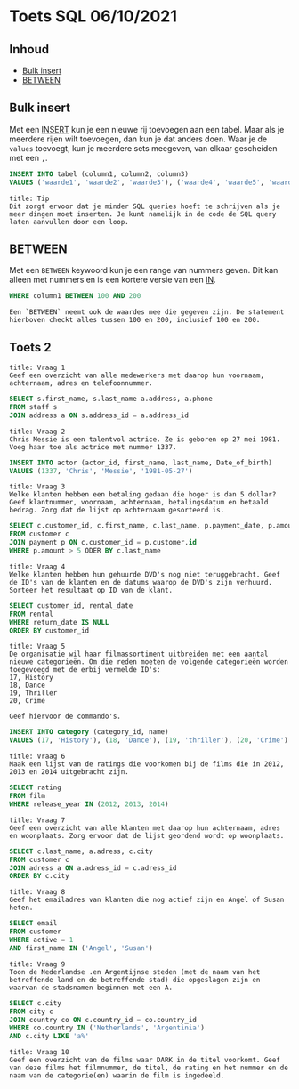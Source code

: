 # Toets SQL 06/10/2021

## Inhoud

- [Bulk insert](#Bulk%20insert)
- [BETWEEN](#BETWEEN)

## Bulk insert

Met een [INSERT](../week38/SQL-2021-09-22-H.md#INSERT) kun je een nieuwe rij toevoegen aan een tabel. Maar als je meerdere rijen wilt toevoegen, dan kun je dat anders doen. Waar je de `values` toevoegt, kun je meerdere sets meegeven, van elkaar gescheiden met een `,`.

```sql
INSERT INTO tabel (column1, column2, column3)
VALUES ('waarde1', 'waarde2', 'waarde3'), ('waarde4', 'waarde5', 'waarde6')
```

```ad-info
title: Tip
Dit zorgt ervoor dat je minder SQL queries hoeft te schrijven als je meer dingen moet inserten. Je kunt namelijk in de code de SQL query laten aanvullen door een loop.
```

## BETWEEN

Met een `BETWEEN` keywoord kun je een range van nummers geven. Dit kan alleen met nummers en is een kortere versie van een [IN](../week39/SQL-2021-09-30-H.md#IN).

```sql
WHERE column1 BETWEEN 100 AND 200
```

```ad-info
Een `BETWEEN` neemt ook de waardes mee die gegeven zijn. De statement hierboven checkt alles tussen 100 en 200, inclusief 100 en 200.
```

## Toets 2

```ad-quote
title: Vraag 1
Geef een overzicht van alle medewerkers met daarop hun voornaam, achternaam, adres en telefoonnummer.
```

```sql
SELECT s.first_name, s.last_name a.address, a.phone
FROM staff s
JOIN address a ON s.address_id = a.address_id
```

```ad-quote
title: Vraag 2
Chris Messie is een talentvol actrice. Ze is geboren op 27 mei 1981. Voeg haar toe als actrice met nummer 1337.
```

```sql
INSERT INTO actor (actor_id, first_name, last_name, Date_of_birth)
VALUES (1337, 'Chris', 'Messie', '1981-05-27')
```

```ad-quote
title: Vraag 3
Welke klanten hebben een betaling gedaan die hoger is dan 5 dollar? Geef klantnummer, voornaam, achternaam, betalingsdatum en betaald bedrag. Zorg dat de lijst op achternaam gesorteerd is.
```

```sql
SELECT c.customer_id, c.first_name, c.last_name, p.payment_date, p.amount
FROM customer c
JOIN payment p ON c.customer_id = p.customer.id
WHERE p.amount > 5 ODER BY c.last_name
```

```ad-quote
title: Vraag 4
Welke klanten hebben hun gehuurde DVD's nog niet teruggebracht. Geef de ID's van de klanten en de datums waarop de DVD's zijn verhuurd. Sorteer het resultaat op ID van de klant.
```

```sql
SELECT customer_id, rental_date
FROM rental
WHERE return_date IS NULL
ORDER BY customer_id
```

```ad-quote
title: Vraag 5
De organisatie wil haar filmassortiment uitbreiden met een aantal nieuwe categorieën. Om die reden moeten de volgende categorieën worden toegevoegd met de erbij vermelde ID's:
17, History
18, Dance
19, Thriller
20, Crime

Geef hiervoor de commando's.
```

```sql
INSERT INTO category (category_id, name)
VALUES (17, 'History'), (18, 'Dance'), (19, 'thriller'), (20, 'Crime')
```

```ad-quote
title: Vraag 6
Maak een lijst van de ratings die voorkomen bij de films die in 2012, 2013 en 2014 uitgebracht zijn.
```

```sql
SELECT rating
FROM film
WHERE release_year IN (2012, 2013, 2014)
```

```ad-quote
title: Vraag 7
Geef een overzicht van alle klanten met daarop hun achternaam, adres en woonplaats. Zorg ervoor dat de lijst geordend wordt op woonplaats.
```

```sql
SELECT c.last_name, a.adress, c.city
FROM customer c
JOIN adress a ON a.adress_id = c.adress_id
ORDER BY c.city
```

```ad-quote
title: Vraag 8
Geef het emailadres van klanten die nog actief zijn en Angel of Susan heten.
```

```sql
SELECT email
FROM customer
WHERE active = 1
AND first_name IN ('Angel', 'Susan')
```

```ad-quote
title: Vraag 9
Toon de Nederlandse .en Argentijnse steden (met de naam van het betreffende land en de betreffende stad) die opgeslagen zijn en waarvan de stadsnamen beginnen met een A.
```

```sql
SELECT c.city
FROM city c
JOIN country co ON c.country_id = co.country_id
WHERE co.country IN ('Netherlands', 'Argentinia')
AND c.city LIKE 'a%'
```

```ad-quote
title: Vraag 10
Geef een overzicht van de films waar DARK in de titel voorkomt. Geef van deze films het filmnummer, de titel, de rating en het nummer en de naam van de categorie(en) waarin de film is ingedeeld.
```

```sql

```